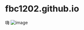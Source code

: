 # fbc1202.github.io
嗨
![image](https://user-images.githubusercontent.com/112918680/196331518-7a7972be-3c93-4bff-999d-2d6302723aa9.png)
